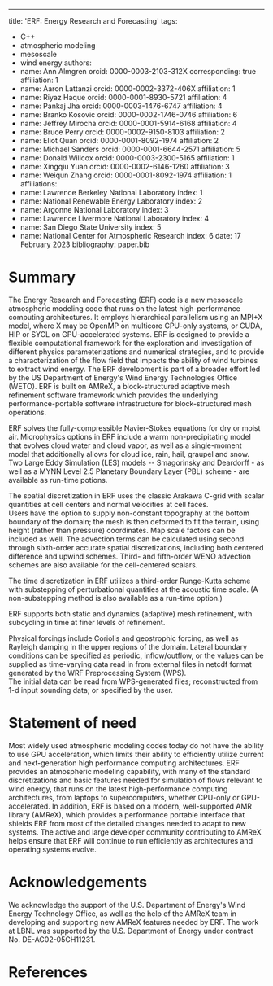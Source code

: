 ---
title: 'ERF: Energy Research and Forecasting'
tags:
  - C++
  - atmospheric modeling
  - mesoscale
  - wind energy
authors:
  - name: Ann Almgren
    orcid: 0000-0003-2103-312X
    corresponding: true
    affiliation: 1
  - name: Aaron Lattanzi
    orcid: 0000-0002-3372-406X
    affiliation: 1
  - name: Riyaz Haque
    orcid: 0000-0001-8930-5721
    affiliation: 4
  - name: Pankaj Jha
    orcid: 0000-0003-1476-6747
    affiliation: 4
  - name: Branko Kosovic
    orcid: 0000-0002-1746-0746
    affiliation: 6
  - name: Jeffrey Mirocha
    orcid: 0000-0001-5914-6168
    affiliation: 4
  - name: Bruce Perry
    orcid: 0000-0002-9150-8103
    affiliation: 2
  - name: Eliot Quan
    orcid: 0000-0001-8092-1974
    affiliation: 2
  - name: Michael Sanders
    orcid: 0000-0001-6644-2571
    affiliation: 5
  - name: Donald Willcox
    orcid: 0000-0003-2300-5165
    affiliation: 1
  - name: Xingqiu Yuan
    orcid: 0000-0002-6146-1260
    affiliation: 3
  - name: Weiqun Zhang
    orcid: 0000-0001-8092-1974
    affiliation: 1
affiliations:
 - name: Lawrence Berkeley National Laboratory
   index: 1
 - name: National Renewable Energy Laboratory
   index: 2
 - name: Argonne National Laboratory
   index: 3
 - name: Lawrence Livermore National Laboratory
   index: 4
 - name: San Diego State University
   index: 5
 - name: National Center for Atmospheric Research
   index: 6
date: 17 February 2023
bibliography: paper.bib

# Summary

The Energy Research and Forecasting (ERF) code is a new mesoscale atmospheric modeling code
that runs on the latest high-performance computing architectures.  It employs hierarchical 
parallelism using an MPI+X model, where X may be OpenMP on multicore CPU-only systems,
or CUDA, HIP or SYCL on GPU-accelerated systems.  ERF is designed to provide a flexible 
computational framework for the exploration and investigation of different physics parameterizations 
and numerical strategies, and to provide a characterization of the flow field that impacts the 
ability of wind turbines to extract wind energy.  The ERF development is part of a broader effort 
led by the US Department of Energy's Wind Energy Technologies Office (WETO).
ERF is built on AMReX, a block-structured adaptive mesh refinement software framework which 
provides the underlying performance-portable software infrastructure for block-structured mesh operations. 

ERF solves the fully-compressible Navier-Stokes equations for
dry or moist air.  Microphysics options in ERF include a warm non-precipitating model
that evolves cloud water and cloud vapor, as well as a single-moment model that 
additionally allows for cloud ice, rain, hail, graupel and snow.  
Two Large Eddy Simulation (LES) models -- Smagorinsky and Deardorff - as well as a
MYNN Level 2.5 Planetary Boundary Layer (PBL) scheme - are available as run-time potions.

The spatial discretization in ERF uses the classic Arakawa C-grid with 
scalar quantities at cell centers and normal velocities at cell faces.  
Users have the option to supply non-constant topography at the bottom 
boundary of the domain; the mesh is then deformed to fit the terrain,
using height (rather than pressure) coordinates.  Map scale factors
can be included as well.  The advection
terms can be calculated using second through sixth-order accurate
spatial discretizations, including both centered difference and upwind 
schemes.  Third- and fifth-order WENO advection schemes are also
available for the cell-centered scalars.

The time discretization in ERF utilizes a third-order Runge-Kutta scheme with 
substepping of perturbational quantities at the acoustic time scale. 
(A non-substepping method is also available as a run-time option.)

ERF supports both static and dynamics (adaptive) mesh refinement,
with subcycling in time at finer levels of refinement.

Physical forcings include Coriolis and geostrophic forcing, as well as 
Rayleigh damping in the upper regions of the domain.  Lateral boundary
conditions can be specified as periodic, inflow/outflow, or the values
can be supplied as time-varying data read in from external files 
in netcdf format generated by the WRF Preprocessing System (WPS).   
The initial data can be read from  WPS-generated files; 
reconstructed from 1-d input sounding data; or specified by the user.

# Statement of need

Most widely used atmospheric modeling codes today do not have the 
ability to use GPU acceleration, which limits their ability to 
efficiently utilize current and next-generation high performance computing 
architectures.  ERF provides an atmospheric modeling capability, with 
many of the standard discretizations and basic features needed for simulation of 
flows relevant to wind energy, that runs on the latest high-performance 
computing architectures, from laptops to supercomputers, 
whether CPU-only or GPU-accelerated.
In addition, ERF is based on a modern, well-supported AMR library (AMReX),
which provides a performance portable interface that shields ERF
from most of the detailed changes needed to adapt to new systems.
The active and large developer community contributing to AMReX helps ensure
that ERF will continue to run efficiently as architectures and operating systems
evolve.

# Acknowledgements

We acknowledge the support of the U.S. Department of Energy's
Wind Energy Technology Office, as well as the help of the AMReX team
in developing and supporting new AMReX features needed by ERF.
The work at LBNL was supported by the U.S. Department of Energy
under contract No. DE-AC02-05CH11231.

# References
